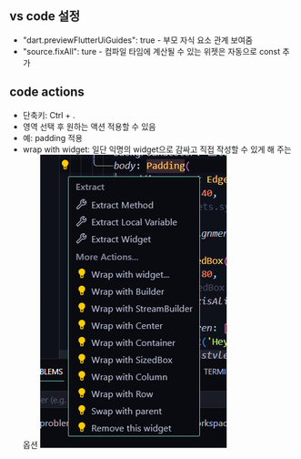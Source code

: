 ## vs code 설정

- "dart.previewFlutterUiGuides": true - 부모 자식 요소 관계 보여줌
- "source.fixAll": ture - 컴파일 타임에 계산될 수 있는 위젯은 자동으로 const 추가

## code actions

- 단축키: Ctrl + .
- 영역 선택 후 원하는 액션 적용할 수 있음
- 예: padding 적용
- wrap with widget: 일단 익명의 widget으로 감싸고 직접 작성할 수 있게 해 주는 옵션
![alt text](image.png)
